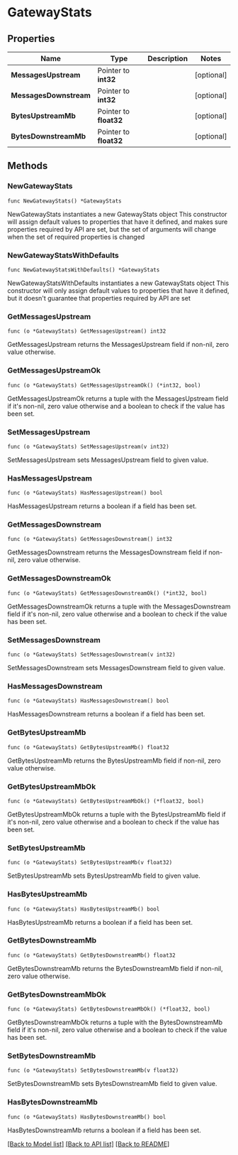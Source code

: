 # GatewayStats

## Properties

Name | Type | Description | Notes
------------ | ------------- | ------------- | -------------
**MessagesUpstream** | Pointer to **int32** |  | [optional] 
**MessagesDownstream** | Pointer to **int32** |  | [optional] 
**BytesUpstreamMb** | Pointer to **float32** |  | [optional] 
**BytesDownstreamMb** | Pointer to **float32** |  | [optional] 

## Methods

### NewGatewayStats

`func NewGatewayStats() *GatewayStats`

NewGatewayStats instantiates a new GatewayStats object
This constructor will assign default values to properties that have it defined,
and makes sure properties required by API are set, but the set of arguments
will change when the set of required properties is changed

### NewGatewayStatsWithDefaults

`func NewGatewayStatsWithDefaults() *GatewayStats`

NewGatewayStatsWithDefaults instantiates a new GatewayStats object
This constructor will only assign default values to properties that have it defined,
but it doesn't guarantee that properties required by API are set

### GetMessagesUpstream

`func (o *GatewayStats) GetMessagesUpstream() int32`

GetMessagesUpstream returns the MessagesUpstream field if non-nil, zero value otherwise.

### GetMessagesUpstreamOk

`func (o *GatewayStats) GetMessagesUpstreamOk() (*int32, bool)`

GetMessagesUpstreamOk returns a tuple with the MessagesUpstream field if it's non-nil, zero value otherwise
and a boolean to check if the value has been set.

### SetMessagesUpstream

`func (o *GatewayStats) SetMessagesUpstream(v int32)`

SetMessagesUpstream sets MessagesUpstream field to given value.

### HasMessagesUpstream

`func (o *GatewayStats) HasMessagesUpstream() bool`

HasMessagesUpstream returns a boolean if a field has been set.

### GetMessagesDownstream

`func (o *GatewayStats) GetMessagesDownstream() int32`

GetMessagesDownstream returns the MessagesDownstream field if non-nil, zero value otherwise.

### GetMessagesDownstreamOk

`func (o *GatewayStats) GetMessagesDownstreamOk() (*int32, bool)`

GetMessagesDownstreamOk returns a tuple with the MessagesDownstream field if it's non-nil, zero value otherwise
and a boolean to check if the value has been set.

### SetMessagesDownstream

`func (o *GatewayStats) SetMessagesDownstream(v int32)`

SetMessagesDownstream sets MessagesDownstream field to given value.

### HasMessagesDownstream

`func (o *GatewayStats) HasMessagesDownstream() bool`

HasMessagesDownstream returns a boolean if a field has been set.

### GetBytesUpstreamMb

`func (o *GatewayStats) GetBytesUpstreamMb() float32`

GetBytesUpstreamMb returns the BytesUpstreamMb field if non-nil, zero value otherwise.

### GetBytesUpstreamMbOk

`func (o *GatewayStats) GetBytesUpstreamMbOk() (*float32, bool)`

GetBytesUpstreamMbOk returns a tuple with the BytesUpstreamMb field if it's non-nil, zero value otherwise
and a boolean to check if the value has been set.

### SetBytesUpstreamMb

`func (o *GatewayStats) SetBytesUpstreamMb(v float32)`

SetBytesUpstreamMb sets BytesUpstreamMb field to given value.

### HasBytesUpstreamMb

`func (o *GatewayStats) HasBytesUpstreamMb() bool`

HasBytesUpstreamMb returns a boolean if a field has been set.

### GetBytesDownstreamMb

`func (o *GatewayStats) GetBytesDownstreamMb() float32`

GetBytesDownstreamMb returns the BytesDownstreamMb field if non-nil, zero value otherwise.

### GetBytesDownstreamMbOk

`func (o *GatewayStats) GetBytesDownstreamMbOk() (*float32, bool)`

GetBytesDownstreamMbOk returns a tuple with the BytesDownstreamMb field if it's non-nil, zero value otherwise
and a boolean to check if the value has been set.

### SetBytesDownstreamMb

`func (o *GatewayStats) SetBytesDownstreamMb(v float32)`

SetBytesDownstreamMb sets BytesDownstreamMb field to given value.

### HasBytesDownstreamMb

`func (o *GatewayStats) HasBytesDownstreamMb() bool`

HasBytesDownstreamMb returns a boolean if a field has been set.


[[Back to Model list]](../README.md#documentation-for-models) [[Back to API list]](../README.md#documentation-for-api-endpoints) [[Back to README]](../README.md)


